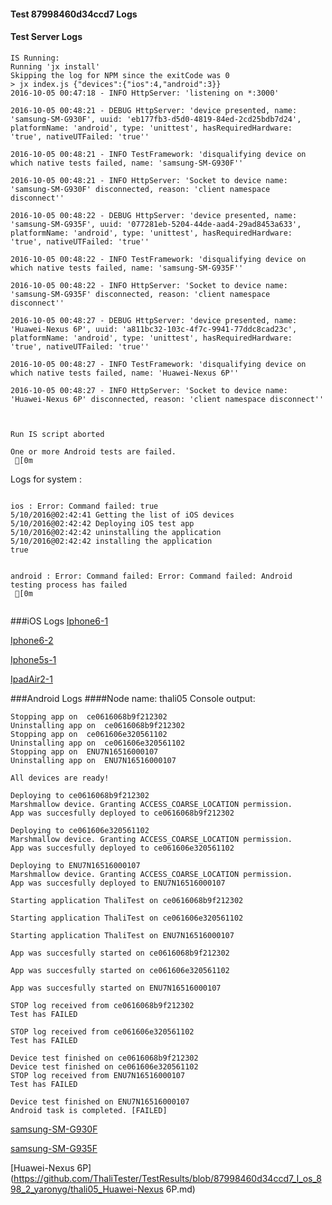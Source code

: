 #### Test 87998460d34ccd7 Logs

#### Test Server Logs
```
IS Running:
Running 'jx install'
Skipping the log for NPM since the exitCode was 0
> jx index.js {"devices":{"ios":4,"android":3}}
2016-10-05 00:47:18 - INFO HttpServer: 'listening on *:3000'

2016-10-05 00:48:21 - DEBUG HttpServer: 'device presented, name: 'samsung-SM-G930F', uuid: 'eb177fb3-d5d0-4819-84ed-2cd25bdb7d24', platformName: 'android', type: 'unittest', hasRequiredHardware: 'true', nativeUTFailed: 'true''

2016-10-05 00:48:21 - INFO TestFramework: 'disqualifying device on which native tests failed, name: 'samsung-SM-G930F''

2016-10-05 00:48:21 - INFO HttpServer: 'Socket to device name: 'samsung-SM-G930F' disconnected, reason: 'client namespace disconnect''

2016-10-05 00:48:22 - DEBUG HttpServer: 'device presented, name: 'samsung-SM-G935F', uuid: '077281eb-5204-44de-aad4-29ad8453a633', platformName: 'android', type: 'unittest', hasRequiredHardware: 'true', nativeUTFailed: 'true''

2016-10-05 00:48:22 - INFO TestFramework: 'disqualifying device on which native tests failed, name: 'samsung-SM-G935F''

2016-10-05 00:48:22 - INFO HttpServer: 'Socket to device name: 'samsung-SM-G935F' disconnected, reason: 'client namespace disconnect''

2016-10-05 00:48:27 - DEBUG HttpServer: 'device presented, name: 'Huawei-Nexus 6P', uuid: 'a811bc32-103c-4f7c-9941-77ddc8cad23c', platformName: 'android', type: 'unittest', hasRequiredHardware: 'true', nativeUTFailed: 'true''

2016-10-05 00:48:27 - INFO TestFramework: 'disqualifying device on which native tests failed, name: 'Huawei-Nexus 6P''

2016-10-05 00:48:27 - INFO HttpServer: 'Socket to device name: 'Huawei-Nexus 6P' disconnected, reason: 'client namespace disconnect''


 
Run IS script aborted
 
One or more Android tests are failed.
 [0m

```


Logs for system : 
```

ios : Error: Command failed: true
5/10/2016@02:42:41 Getting the list of iOS devices 
5/10/2016@02:42:42 Deploying iOS test app 
5/10/2016@02:42:42 uninstalling the application 
5/10/2016@02:42:42 installing the application 
true


android : Error: Command failed: Error: Command failed: Android testing process has failed
 [0m


```
###iOS Logs
[Iphone6-1](https://github.com/ThaliTester/TestResults/blob/87998460d34ccd7_I_os_898_2_yaronyg/iOS_Iphone6-1.md)

[Iphone6-2](https://github.com/ThaliTester/TestResults/blob/87998460d34ccd7_I_os_898_2_yaronyg/iOS_Iphone6-2.md)

[Iphone5s-1](https://github.com/ThaliTester/TestResults/blob/87998460d34ccd7_I_os_898_2_yaronyg/iOS_Iphone5s-1.md)

[IpadAir2-1](https://github.com/ThaliTester/TestResults/blob/87998460d34ccd7_I_os_898_2_yaronyg/iOS_IpadAir2-1.md)


###Android Logs
####Node name: thali05
Console output:
```
Stopping app on  ce0616068b9f212302
Uninstalling app on  ce0616068b9f212302
Stopping app on  ce061606e320561102
Uninstalling app on  ce061606e320561102
Stopping app on  ENU7N16516000107
Uninstalling app on  ENU7N16516000107

All devices are ready!

Deploying to ce0616068b9f212302
Marshmallow device. Granting ACCESS_COARSE_LOCATION permission.
App was succesfully deployed to ce0616068b9f212302

Deploying to ce061606e320561102
Marshmallow device. Granting ACCESS_COARSE_LOCATION permission.
App was succesfully deployed to ce061606e320561102

Deploying to ENU7N16516000107
Marshmallow device. Granting ACCESS_COARSE_LOCATION permission.
App was succesfully deployed to ENU7N16516000107

Starting application ThaliTest on ce0616068b9f212302

Starting application ThaliTest on ce061606e320561102

Starting application ThaliTest on ENU7N16516000107

App was succesfully started on ce0616068b9f212302

App was succesfully started on ce061606e320561102

App was succesfully started on ENU7N16516000107

STOP log received from ce0616068b9f212302
Test has FAILED

STOP log received from ce061606e320561102
Test has FAILED

Device test finished on ce0616068b9f212302 
Device test finished on ce061606e320561102 
STOP log received from ENU7N16516000107
Test has FAILED

Device test finished on ENU7N16516000107 
Android task is completed. [FAILED]
```
[samsung-SM-G930F](https://github.com/ThaliTester/TestResults/blob/87998460d34ccd7_I_os_898_2_yaronyg/thali05_samsung-SM-G930F.md)

[samsung-SM-G935F](https://github.com/ThaliTester/TestResults/blob/87998460d34ccd7_I_os_898_2_yaronyg/thali05_samsung-SM-G935F.md)

[Huawei-Nexus 6P](https://github.com/ThaliTester/TestResults/blob/87998460d34ccd7_I_os_898_2_yaronyg/thali05_Huawei-Nexus 6P.md)





